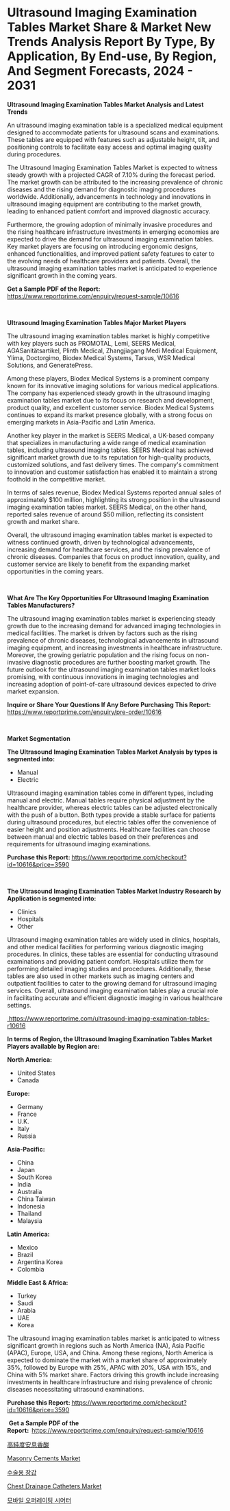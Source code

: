 <p><h1>Ultrasound Imaging Examination Tables Market Share & Market New Trends Analysis Report By Type, By Application, By End-use, By Region, And Segment Forecasts, 2024 - 2031</h1></p><p><strong>Ultrasound Imaging Examination Tables Market Analysis and Latest Trends</strong></p>
<p><p>An ultrasound imaging examination table is a specialized medical equipment designed to accommodate patients for ultrasound scans and examinations. These tables are equipped with features such as adjustable height, tilt, and positioning controls to facilitate easy access and optimal imaging quality during procedures.</p><p>The Ultrasound Imaging Examination Tables Market is expected to witness steady growth with a projected CAGR of 7.10% during the forecast period. The market growth can be attributed to the increasing prevalence of chronic diseases and the rising demand for diagnostic imaging procedures worldwide. Additionally, advancements in technology and innovations in ultrasound imaging equipment are contributing to the market growth, leading to enhanced patient comfort and improved diagnostic accuracy.</p><p>Furthermore, the growing adoption of minimally invasive procedures and the rising healthcare infrastructure investments in emerging economies are expected to drive the demand for ultrasound imaging examination tables. Key market players are focusing on introducing ergonomic designs, enhanced functionalities, and improved patient safety features to cater to the evolving needs of healthcare providers and patients. Overall, the ultrasound imaging examination tables market is anticipated to experience significant growth in the coming years.</p></p>
<p><strong>Get a Sample PDF of the Report:&nbsp;</strong> <a href="https://www.reportprime.com/enquiry/request-sample/10616">https://www.reportprime.com/enquiry/request-sample/10616</a></p>
<p>&nbsp;</p>
<p><strong>Ultrasound Imaging Examination Tables Major Market Players</strong></p>
<p><p>The ultrasound imaging examination tables market is highly competitive with key players such as PROMOTAL, Lemi, SEERS Medical, AGASanitätsartikel, Plinth Medical, Zhangjiagang Medi Medical Equipment, Ylima, Doctorgimo, Biodex Medical Systems, Tarsus, WSR Medical Solutions, and GeneratePress.</p><p>Among these players, Biodex Medical Systems is a prominent company known for its innovative imaging solutions for various medical applications. The company has experienced steady growth in the ultrasound imaging examination tables market due to its focus on research and development, product quality, and excellent customer service. Biodex Medical Systems continues to expand its market presence globally, with a strong focus on emerging markets in Asia-Pacific and Latin America.</p><p>Another key player in the market is SEERS Medical, a UK-based company that specializes in manufacturing a wide range of medical examination tables, including ultrasound imaging tables. SEERS Medical has achieved significant market growth due to its reputation for high-quality products, customized solutions, and fast delivery times. The company's commitment to innovation and customer satisfaction has enabled it to maintain a strong foothold in the competitive market.</p><p>In terms of sales revenue, Biodex Medical Systems reported annual sales of approximately $100 million, highlighting its strong position in the ultrasound imaging examination tables market. SEERS Medical, on the other hand, reported sales revenue of around $50 million, reflecting its consistent growth and market share.</p><p>Overall, the ultrasound imaging examination tables market is expected to witness continued growth, driven by technological advancements, increasing demand for healthcare services, and the rising prevalence of chronic diseases. Companies that focus on product innovation, quality, and customer service are likely to benefit from the expanding market opportunities in the coming years.</p></p>
<p>&nbsp;</p>
<p><strong>What Are The Key Opportunities For Ultrasound Imaging Examination Tables Manufacturers?</strong></p>
<p><p>The ultrasound imaging examination tables market is experiencing steady growth due to the increasing demand for advanced imaging technologies in medical facilities. The market is driven by factors such as the rising prevalence of chronic diseases, technological advancements in ultrasound imaging equipment, and increasing investments in healthcare infrastructure. Moreover, the growing geriatric population and the rising focus on non-invasive diagnostic procedures are further boosting market growth. The future outlook for the ultrasound imaging examination tables market looks promising, with continuous innovations in imaging technologies and increasing adoption of point-of-care ultrasound devices expected to drive market expansion.</p></p>
<p><strong>Inquire or Share Your Questions If Any Before Purchasing This Report:</strong> <a href="https://www.reportprime.com/enquiry/pre-order/10616">https://www.reportprime.com/enquiry/pre-order/10616</a></p>
<p>&nbsp;</p>
<p><strong>Market Segmentation</strong></p>
<p><strong>The Ultrasound Imaging Examination Tables Market Analysis by types is segmented into:</strong></p>
<p><ul><li>Manual</li><li>Electric</li></ul></p>
<p><p>Ultrasound imaging examination tables come in different types, including manual and electric. Manual tables require physical adjustment by the healthcare provider, whereas electric tables can be adjusted electronically with the push of a button. Both types provide a stable surface for patients during ultrasound procedures, but electric tables offer the convenience of easier height and position adjustments. Healthcare facilities can choose between manual and electric tables based on their preferences and requirements for ultrasound imaging examinations.</p></p>
<p><strong>Purchase this Report:&nbsp;</strong><a href="https://www.reportprime.com/checkout?id=10616&price=3590">https://www.reportprime.com/checkout?id=10616&price=3590</a></p>
<p>&nbsp;</p>
<p><strong>The Ultrasound Imaging Examination Tables Market Industry Research by Application is segmented into:</strong></p>
<p><ul><li>Clinics</li><li>Hospitals</li><li>Other</li></ul></p>
<p><p>Ultrasound imaging examination tables are widely used in clinics, hospitals, and other medical facilities for performing various diagnostic imaging procedures. In clinics, these tables are essential for conducting ultrasound examinations and providing patient comfort. Hospitals utilize them for performing detailed imaging studies and procedures. Additionally, these tables are also used in other markets such as imaging centers and outpatient facilities to cater to the growing demand for ultrasound imaging services. Overall, ultrasound imaging examination tables play a crucial role in facilitating accurate and efficient diagnostic imaging in various healthcare settings.</p></p>
<p><a href="https://www.reportprime.com/ultrasound-imaging-examination-tables-r10616">&nbsp;https://www.reportprime.com/ultrasound-imaging-examination-tables-r10616</a></p>
<p><strong>In terms of Region, the Ultrasound Imaging Examination Tables Market Players available by Region are:</strong></p>
<p>
    <p> <strong> North America: </strong>
        <ul>
            <li>United States</li>
            <li>Canada</li>
        </ul>
        </p> 
    <p> <strong> Europe: </strong>
        <ul>
            <li>Germany</li>
            <li>France</li>
            <li>U.K.</li>
            <li>Italy</li>
            <li>Russia</li>
        </ul>
        </p> 
    <p> <strong> Asia-Pacific: </strong>
        <ul>
            <li>China</li>
            <li>Japan</li>
            <li>South Korea</li>
            <li>India</li>
            <li>Australia</li>
            <li>China Taiwan</li>
            <li>Indonesia</li>
            <li>Thailand</li>
            <li>Malaysia</li>
        </ul>
        </p> 
    <p> <strong> Latin America: </strong>
        <ul>
            <li>Mexico</li>
            <li>Brazil</li>
            <li>Argentina Korea</li>
            <li>Colombia</li>
        </ul>
        </p> 
    <p> <strong> Middle East & Africa: </strong>
        <ul>
            <li>Turkey</li>
            <li>Saudi</li>
            <li>Arabia</li>
            <li>UAE</li>
            <li>Korea</li>
        </ul>
    </p>
    </p>
<p><p>The ultrasound imaging examination tables market is anticipated to witness significant growth in regions such as North America (NA), Asia Pacific (APAC), Europe, USA, and China. Among these regions, North America is expected to dominate the market with a market share of approximately 35%, followed by Europe with 25%, APAC with 20%, USA with 15%, and China with 5% market share. Factors driving this growth include increasing investments in healthcare infrastructure and rising prevalence of chronic diseases necessitating ultrasound examinations.</p></p>
<p><strong>Purchase this Report: </strong><a href="https://www.reportprime.com/checkout?id=10616&price=3590">https://www.reportprime.com/checkout?id=10616&price=3590</a></p>
<p>&nbsp;<strong>Get a Sample PDF of the Report:&nbsp;&nbsp;</strong><a href="https://www.reportprime.com/enquiry/request-sample/10616">https://www.reportprime.com/enquiry/request-sample/10616</a></p>
<p><strong></strong></p>
<p><p><a href="https://medium.com/@byroalenzuela76845/%E3%83%8F%E3%82%A4%E3%83%91%E3%83%AA%E3%83%81%E3%83%A5%E3%83%AA%E3%83%86%E3%82%A3%E3%83%99%E3%83%B3%E3%82%BE%E3%82%A4%E3%83%83%E3%82%AF%E3%82%A2%E3%82%B7%E3%83%83%E3%83%89%E5%B8%82%E5%A0%B4-%E7%AB%B6%E4%BA%89%E5%88%86%E6%9E%90-%E5%B8%82%E5%A0%B4%E3%83%88%E3%83%AC%E3%83%B3%E3%83%89-2031%E5%B9%B4%E3%81%BE%E3%81%A7%E3%81%AE%E4%BA%88%E6%B8%AC-9018a7751045">高純度安息香酸</a></p><p><a href="https://issuu.com/reportprime-2/docs/masonry-cements-market-size-2030.pptx">Masonry Cements Market</a></p><p><a href="https://medium.com/@josefarice/%EC%88%98%EC%88%A0%EC%9A%A9-%EC%9E%A5%EA%B0%91-%EC%8B%9C%EC%9E%A5-%EA%B2%BD%EC%9F%81-%EB%B6%84%EC%84%9D-%EC%8B%9C%EC%9E%A5-%EB%8F%99%ED%96%A5-%EB%B0%8F-2031%EB%85%84%EA%B9%8C%EC%A7%80%EC%9D%98-%EC%98%88%EC%B8%A1-680ba59997b1">수술용 장갑</a></p><p><a href="https://github.com/jsmusil/Market-Research-Report-List-2/blob/main/chest-drainage-catheters-market.md">Chest Drainage Catheters Market</a></p><p><a href="https://medium.com/@simeonbode1/%EB%AA%A8%EB%B0%94%EC%9D%BC-%EC%88%98%EC%88%A0%EC%8B%A4-%EC%8B%9C%EC%9E%A5-%EC%A7%80%ED%91%9C-%ED%95%B4%EB%8F%85-%EC%8B%9C%EC%9E%A5-%EC%A0%90%EC%9C%A0%EC%9C%A8-%ED%8A%B8%EB%A0%8C%EB%93%9C-%EB%B0%8F-%EC%84%B1%EC%9E%A5-%ED%8C%A8%ED%84%B4-6ff8ae065b31">모바일 오퍼레이팅 시어터</a></p></p>